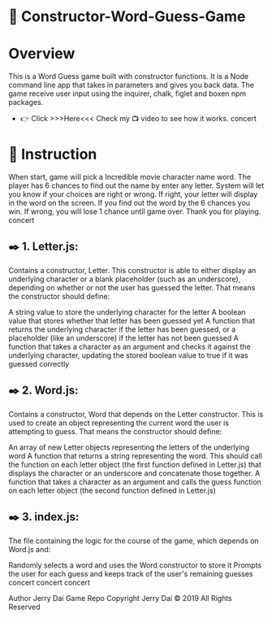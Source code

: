 # 📖 Constructor-Word-Guess-Game
# Overview
This is a Word Guess game built with constructor functions. It is a Node command line app that takes in parameters and gives you back data. The game receive user input using the inquirer, chalk, figlet and boxen npm packages.

* 👉 Click >>>Here<<< Check my 📺 video to see how it works.
concert

# 📓 Instruction
When start, game will pick a Incredible movie character name word. 
The player has 6 chances to find out the name by enter any letter.
System will let you know if your choices are right or wrong. 
If right, your letter will display in the word on the screen.
If you find out the word by the 6 chances you win. 
If wrong, you will lose 1 chance until game over. Thank you for playing.
concert

## ✒️ 1. Letter.js:
Contains a constructor, Letter. This constructor is able to either display an underlying character or a blank placeholder (such as an underscore), depending on whether or not the user has guessed the letter. That means the constructor should define:

A string value to store the underlying character for the letter
A boolean value that stores whether that letter has been guessed yet
A function that returns the underlying character if the letter has been guessed, or a placeholder (like an underscore) if the letter has not been guessed
A function that takes a character as an argument and checks it against the underlying character, updating the stored boolean value to true if it was guessed correctly
## ✒️ 2. Word.js:
Contains a constructor, Word that depends on the Letter constructor. This is used to create an object representing the current word the user is attempting to guess. That means the constructor should define:

An array of new Letter objects representing the letters of the underlying word
A function that returns a string representing the word. This should call the function on each letter object (the first function defined in Letter.js) that displays the character or an underscore and concatenate those together.
A function that takes a character as an argument and calls the guess function on each letter object (the second function defined in Letter.js)
## ✒️ 3. index.js:
The file containing the logic for the course of the game, which depends on Word.js and:

Randomly selects a word and uses the Word constructor to store it
Prompts the user for each guess and keeps track of the user's remaining guesses
concert concert concert

Author
Jerry Dai
Game Repo
Copyright
Jerry Dai © 2019 All Rights Reserved
